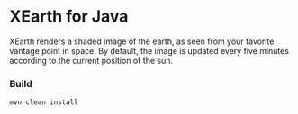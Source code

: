 # XEarth for Java

XEarth renders a shaded image of the earth, as seen from your favorite
vantage point in space. By default, the image is updated every five minutes
according to the current position of the sun.

### Build

	mvn clean install
      
